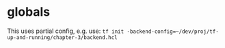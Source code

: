 # globals

This uses partial config, e.g. use:
`tf init -backend-config=~/dev/proj/tf-up-and-running/chapter-3/backend.hcl`